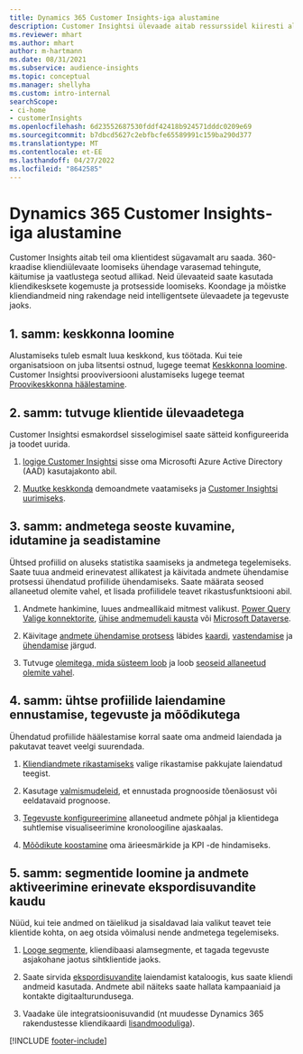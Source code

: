 ```yaml
---
title: Dynamics 365 Customer Insights-iga alustamine
description: Customer Insightsi ülevaade aitab ressurssidel kiiresti alustada.
ms.reviewer: mhart
ms.author: mhart
author: m-hartmann
ms.date: 08/31/2021
ms.subservice: audience-insights
ms.topic: conceptual
ms.manager: shellyha
ms.custom: intro-internal
searchScope:
- ci-home
- customerInsights
ms.openlocfilehash: 6d23552687530fddf42418b924571dddc0209e69
ms.sourcegitcommit: b7dbcd5627c2ebfbcfe65589991c159ba290d377
ms.translationtype: MT
ms.contentlocale: et-EE
ms.lasthandoff: 04/27/2022
ms.locfileid: "8642585"
---
```

# <a name="get-started-with-dynamics-365-customer-insights"></a>Dynamics 365 Customer Insights-iga alustamine

Customer Insights aitab teil oma klientidest sügavamalt aru saada. 360-kraadise kliendiülevaate loomiseks ühendage varasemad tehingute, käitumise ja vaatlustega seotud allikad. Neid ülevaateid saate kasutada kliendikesksete kogemuste ja protsesside loomiseks. Koondage ja mõistke kliendiandmeid ning rakendage neid intelligentsete ülevaadete ja tegevuste jaoks.

## <a name="step-1-create-an-environment"></a>1. samm: keskkonna loomine

Alustamiseks tuleb esmalt luua keskkond, kus töötada. Kui teie organisatsioon on juba litsentsi ostnud, lugege teemat [Keskkonna loomine](create-environment.md). Customer Insightsi prooviversiooni alustamiseks lugege teemat [Proovikeskkonna häälestamine](trial-signup.md). 

## <a name="step-2-explore-customer-insights"></a>2. samm: tutvuge klientide ülevaadetega

Customer Insightsi esmakordsel sisselogimisel saate sätteid konfigureerida ja toodet uurida.

1. [logige Customer Insightsi](https://home.ci.ai.dynamics.com) sisse oma Microsofti Azure Active Directory (AAD) kasutajakonto abil.

1. [Muutke keskkonda](manage-environments.md#switch-environments) demoandmete vaatamiseks ja [Customer Insightsi uurimiseks](home.md).

##  <a name="step-3-ingest-unify-and-set-up-relationships-for-your-data"></a>3. samm: andmetega seoste kuvamine, idutamine ja seadistamine

Ühtsed profiilid on aluseks statistika saamiseks ja andmetega tegelemiseks. Saate tuua andmeid erinevatest allikatest ja käivitada andmete ühendamise protsessi ühendatud profiilide ühendamiseks. Saate määrata seosed allaneetud olemite vahel, et lisada profiilidele teavet rikastusfunktsiooni abil. 

1. Andmete hankimine, luues andmeallikaid mitmest valikust. [Power Query Valige konnektorite](connect-power-query.md), [ühise andmemudeli kausta](connect-common-data-model.md) või [Microsoft Dataverse](connect-dataverse-managed-lake.md). 

1. Käivitage [andmete ühendamise protsess](data-unification.md) läbides [kaardi](map-entities.md), [vastendamise](match-entities.md) ja [ühendamise](merge-entities.md) järgud.

1. Tutvuge [olemitega, mida süsteem loob](entities.md) ja loob [seoseid allaneetud olemite vahel](relationships.md).
    
## <a name="step-4-enhance-unified-profiles-with-predictions-activities-and-measures"></a>4. samm: ühtse profiilide laiendamine ennustamise, tegevuste ja mõõdikutega

Ühendatud profiilide häälestamise korral saate oma andmeid laiendada ja pakutavat teavet veelgi suurendada.

1. [Kliendiandmete rikastamiseks](enrichment-hub.md) valige rikastamise pakkujate laiendatud teegist.

1. Kasutage [valmismudeleid](predictions-overview.md), et ennustada prognooside tõenäosust või eeldatavaid prognoose.

1. [Tegevuste konfigureerimine](activities.md) allaneetud andmete põhjal ja klientidega suhtlemise visualiseerimine kronoloogiline ajaskaalas. 

1. [Mõõdikute koostamine](measures.md) oma ärieesmärkide ja KPI -de hindamiseks.
 
## <a name="step-5-create-segments-and-activate-data-through-various-export-options"></a>5. samm: segmentide loomine ja andmete aktiveerimine erinevate ekspordisuvandite kaudu

Nüüd, kui teie andmed on täielikud ja sisaldavad laia valikut teavet teie klientide kohta, on aeg otsida võimalusi nende andmetega tegelemiseks. 

1. [Looge segmente](segments.md), kliendibaasi alamsegmente, et tagada tegevuste asjakohane jaotus sihtklientide jaoks.

1. Saate sirvida [ekspordisuvandite](export-destinations.md) laiendamist kataloogis, kus saate kliendi andmeid kasutada. Andmete abil näiteks saate hallata kampaaniaid ja kontakte digitaalturundusega.

1. Vaadake üle integratsioonisuvandid (nt muudesse Dynamics 365 rakendustesse kliendikaardi [lisandmooduliga](customer-card-add-in.md)).  


[!INCLUDE [footer-include](includes/footer-banner.md)]